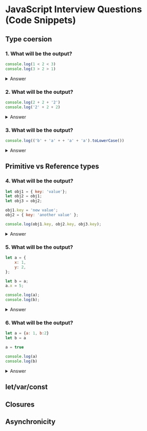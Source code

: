# JavaScript Interview Questions (Code Snippets)

## Type coersion
### 1. What will be the output?
```javascript
console.log(1 < 2 < 3)
console.log(3 > 2 > 1)
```
<details>
<summary>Answer</summary>

```javascript
console.log(1 < 2 < 3) // true
console.log(3 > 2 > 1) // false
```
</details>

### 2. What will be the output?
```javascript
console.log(2 + 2 + '2')
console.log('2' + 2 + 2)
```
<details>
<summary>Answer</summary>

```javascript
console.log(2 + 2 + '2') // '42'
console.log('2' + 2 + 2) // '222'
```
</details>

### 3. What will be the output?
```javascript
console.log(('b' + 'a' + + 'a' + 'a').toLowerCase())
```
<details>
<summary>Answer</summary>

```javascript
console.log(('b' + 'a' + + 'a' + 'a').toLowerCase()) // 'banana'
```
</details>

## Primitive vs Reference types
### 4. What will be the output?
```javascript
let obj1 = { key: 'value'};
let obj2 = obj1;
let obj3 = obj2;

obj1.key = 'new value';
obj2 = { key: 'another value' };

console.log(obj1.key, obj2.key, obj3.key);
```
<details>
<summary>Answer</summary>

```javascript
let obj1 = { key: 'value'};
let obj2 = obj1;
let obj3 = obj2;

obj1.key = 'new value';
obj2 = { key: 'another value' };

console.log(obj1.key, obj2.key, obj3.key); // new value another value new value
```
</details>

### 5. What will be the output?
```javascript
let a = {
    x: 1,
    y: 2,
};

let b = a;
a.x = 5;

console.log(a);
console.log(b);
```
<details>
<summary>Answer</summary>

```javascript
let a = {
    x: 1,
    y: 2,
};

let b = a;
a.x = 5;

console.log(a); // {x: 5, y: 2}
console.log(b); // {x: 5, y: 2}
```
</details>

### 6. What will be the output?
```javascript
let a = {a: 1, b:2}
let b = a

a = true

console.log(a)
console.log(b)
```
<details>
<summary>Answer</summary>

```javascript
let a = {a: 1, b:2}
let b = a

a = true

console.log(a) // true
console.log(b) // {a: 1, b: 2}
```
</details>

## let/var/const
## Closures
## Asynchronicity
